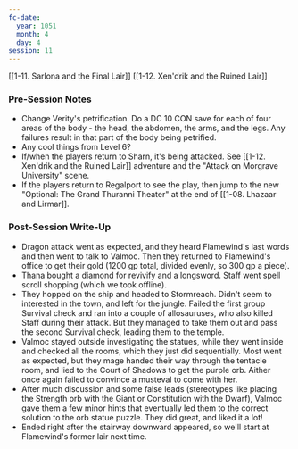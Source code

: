 ```yaml
---
fc-date:
  year: 1051
  month: 4
  day: 4
session: 11
---
```

[[1-11. Sarlona and the Final Lair]] [[1-12. Xen'drik and the Ruined Lair]]

### Pre-Session Notes

* Change Verity's petrification. Do a DC 10 CON save for each of four areas of the body - the head, the abdomen, the arms, and the legs. Any failures result in that part of the body being petrified.  
* Any cool things from Level 6?
* If/when the players return to Sharn, it's being attacked. See [[1-12. Xen'drik and the Ruined Lair]] adventure and the "Attack on Morgrave University" scene.
* If the players return to Regalport to see the play, then jump to the new "Optional: The Grand Thuranni Theater" at the end of [[1-08. Lhazaar and Lirmar]].

### Post-Session Write-Up

* Dragon attack went as expected, and they heard Flamewind's last words and then went to talk to Valmoc. Then they returned to Flamewind's office to get their gold (1200 gp total, divided evenly, so 300 gp a piece).
* Thana bought a diamond for revivify and a longsword. Staff went spell scroll shopping (which we took offline).
* They hopped on the ship and headed to Stormreach. Didn't seem to interested in the town, and left for the jungle. Failed the first group Survival check and ran into a couple of allosauruses, who also killed Staff during their attack. But they managed to take them out and pass the second Survival check, leading them to the temple.
* Valmoc stayed outside investigating the statues, while they went inside and checked all the rooms, which they just did sequentially. Most went as expected, but they mage handed their way through the tentacle room, and lied to the Court of Shadows to get the purple orb. Aither once again failed to convince a musteval to come with her.
* After much discussion and some false leads (stereotypes like placing the Strength orb with the Giant or Constitution with the Dwarf), Valmoc gave them a few minor hints that eventually led them to the correct solution to the orb statue puzzle. They did great, and liked it a lot!
* Ended right after the stairway downward appeared, so we'll start at Flamewind's former lair next time.

